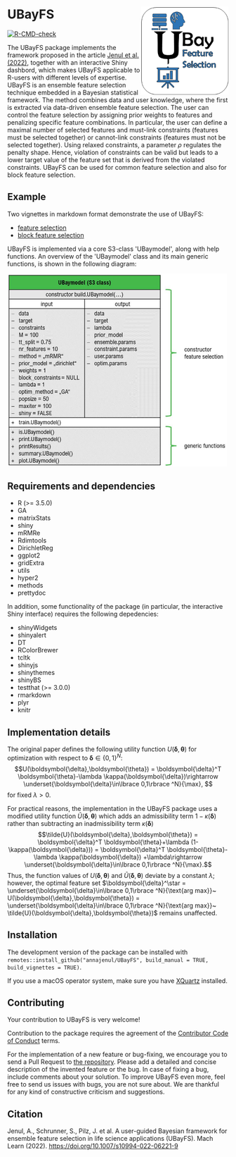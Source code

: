 UBayFS <img src="/inst/shinyApp/UBayFSInteractive/www/logo.png" align ="right" width=200 >
======

<!-- badges: start -->
  [![R-CMD-check](https://github.com/annajenul/UBayFS/actions/workflows/R-CMD-check.yaml/badge.svg)](https://github.com/annajenul/UBayFS/actions/workflows/R-CMD-check.yaml)
<!-- badges: end -->


The UBayFS package implements the framework proposed in the article [Jenul et al. (2022)](https://link.springer.com/article/10.1007/s10994-022-06221-9), together with an interactive Shiny dashbord, which makes UBayFS applicable to R-users with different levels of expertise. UBayFS is an ensemble feature selection technique embedded in a Bayesian statistical framework. The method combines data and user knowledge, where the first is extracted via data-driven ensemble feature selection. The user can control the feature selection by assigning prior weights to features and penalizing specific feature combinations. In particular, the user can define a maximal number of selected features and must-link constraints (features must be selected together) or cannot-link constraints (features must not be selected together). Using relaxed constraints, a parameter $\rho$ regulates the penalty shape. Hence, violation of constraints can be valid but leads to a lower target value of the feature set that is derived from the violated constraints. UBayFS can be used for common feature selection and also for block feature selection.

Example
-------

Two vignettes in markdown format demonstrate the use of UBayFS:

* [feature selection](https://github.com/annajenul/UBayFS/tree/master/vignettes/UBayFS.Rmd) 
* [block feature selection](https://github.com/annajenul/UBayFS/tree/master/vignettes/BFS_UBayFS.Rmd)

UBayFS is implemented via a core S3-class 'UBaymodel', along with help functions. An overview of the 'UBaymodel' class and its main generic functions, is shown in the following diagram:

<img src="vignettes/UBay_UML.jpg" width="500"/>

Requirements and dependencies
-----------------------------

- R (>= 3.5.0)
- GA
- matrixStats
- shiny
- mRMRe
- Rdimtools
- DirichletReg
- ggplot2
- gridExtra
- utils
- hyper2
- methods
- prettydoc


In addition, some functionality of the package (in particular, the interactive Shiny interface) requires the following depedencies:

- shinyWidgets
- shinyalert
- DT
- RColorBrewer
- tcltk
- shinyjs
- shinythemes
- shinyBS
- testthat (>= 3.0.0)
- rmarkdown
- plyr
- knitr

Implementation details
----------------------
The original paper defines the following utility function $U(\boldsymbol{\delta},\boldsymbol{\theta})$ for optimization with respect to $\boldsymbol{\delta}\in \lbrace 0,1\rbrace ^N$:
$$U(\boldsymbol{\delta},\boldsymbol{\theta}) = \boldsymbol{\delta}^T \boldsymbol{\theta}-\lambda \kappa(\boldsymbol{\delta})\rightarrow \underset{\boldsymbol{\delta}\in\lbrace 0,1\rbrace ^N}{\max}, $$
for fixed $\lambda>0$.


For practical reasons, the implementation in the UBayFS package uses a modified utility function $\tilde{U}(\boldsymbol{\delta},\boldsymbol{\theta})$ which adds an admissibility term $1-\kappa(\boldsymbol{\delta})$ rather than subtracting an inadmissibility term $\kappa(\boldsymbol{\delta})$
$$\tilde{U}(\boldsymbol{\delta},\boldsymbol{\theta}) = \boldsymbol{\delta}^T \boldsymbol{\theta}+\lambda (1-\kappa(\boldsymbol{\delta})) = \boldsymbol{\delta}^T \boldsymbol{\theta}-\lambda \kappa(\boldsymbol{\delta}) +\lambda\rightarrow \underset{\boldsymbol{\delta}\in\lbrace 0,1\rbrace ^N}{\max}.$$
Thus, the function values of $U(\boldsymbol{\delta},\boldsymbol{\theta})$ and $\tilde{U}(\boldsymbol{\delta},\boldsymbol{\theta})$ deviate by a constant $\lambda$; however, the optimal feature set $\boldsymbol{\delta}^\star = \underset{\boldsymbol{\delta}\in\lbrace 0,1\rbrace ^N}{\text{arg max}}~ U(\boldsymbol{\delta},\boldsymbol{\theta}) = \underset{\boldsymbol{\delta}\in\lbrace 0,1\rbrace ^N}{\text{arg max}}~ \tilde{U}(\boldsymbol{\delta},\boldsymbol{\theta})$ remains unaffected.


Installation
------------
The development version of the package can be installed with \
`remotes::install_github("annajenul/UBayFS", build_manual = TRUE, build_vignettes = TRUE)`.

If you use a macOS operator system, make sure you have [XQuartz](https://www.xquartz.org/) installed.

Contributing
------------
Your contribution to UBayFS is very welcome! 

Contribution to the package requires the agreement of the [Contributor Code of Conduct](https://github.com/annajenul/UBayFS/blob/master/CODE_OF_CONDUCT.md) terms.

For the implementation of a new feature or bug-fixing, we encourage you to send a Pull Request to [the repository](https://github.com/annajenul/UBayFS). Please add a detailed and concise description of the invented feature or the bug. In case of fixing a bug, include comments about your solution. To improve UBayFS even more, feel free to send us issues with bugs, you are not sure about. We are thankful for any kind of constructive criticism and suggestions.

Citation
------------
Jenul, A., Schrunner, S., Pilz, J. et al. A user-guided Bayesian framework for ensemble feature selection in life science applications (UBayFS). Mach Learn (2022). https://doi.org/10.1007/s10994-022-06221-9
